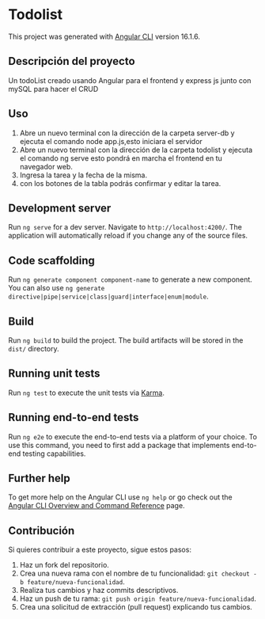 # Todolist

This project was generated with [Angular CLI](https://github.com/angular/angular-cli) version 16.1.6.
## Descripción del proyecto
Un todoList creado usando Angular para el frontend y express js junto con mySQL para hacer el CRUD

## Uso
1. Abre un nuevo terminal con la dirección de la carpeta server-db y ejecuta el comando node app.js,esto iniciara el servidor 
2. Abre un nuevo terminal con la dirección de la carpeta todolist y ejecuta el comando ng serve esto pondrá en marcha el frontend en tu navegador web.
3. Ingresa la tarea y la fecha de la misma.
4. con los botones de la tabla podrás confirmar y editar la tarea.


## Development server

Run `ng serve` for a dev server. Navigate to `http://localhost:4200/`. The application will automatically reload if you change any of the source files.

## Code scaffolding

Run `ng generate component component-name` to generate a new component. You can also use `ng generate directive|pipe|service|class|guard|interface|enum|module`.

## Build

Run `ng build` to build the project. The build artifacts will be stored in the `dist/` directory.

## Running unit tests

Run `ng test` to execute the unit tests via [Karma](https://karma-runner.github.io).

## Running end-to-end tests

Run `ng e2e` to execute the end-to-end tests via a platform of your choice. To use this command, you need to first add a package that implements end-to-end testing capabilities.

## Further help

To get more help on the Angular CLI use `ng help` or go check out the [Angular CLI Overview and Command Reference](https://angular.io/cli) page.
## Contribución

Si quieres contribuir a este proyecto, sigue estos pasos:

1. Haz un fork del repositorio.
2. Crea una nueva rama con el nombre de tu funcionalidad: `git checkout -b feature/nueva-funcionalidad`.
3. Realiza tus cambios y haz commits descriptivos.
4. Haz un push de tu rama: `git push origin feature/nueva-funcionalidad`.
5. Crea una solicitud de extracción (pull request) explicando tus cambios.

